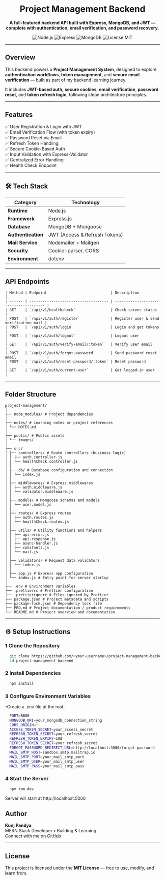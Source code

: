 <h1 align="center"> Project Management Backend</h1>

<p align="center">
  <strong>A full-featured backend API built with Express, MongoDB, and JWT — complete with authentication, email verification, and password recovery.</strong>
</p>

<p align="center">
  <img src="https://img.shields.io/badge/Node.js-18+-green?logo=node.js" alt="Node.js" />
  <img src="https://img.shields.io/badge/Express.js-black?logo=express" alt="Express" />
  <img src="https://img.shields.io/badge/MongoDB-6+-brightgreen?logo=mongodb" alt="MongoDB" />
  <img src="https://img.shields.io/badge/License-MIT-blue" alt="License MIT" />
</p>

---

## Overview

This backend powers a **Project Management System**, designed to explore **authentication workflows**, **token management**, and **secure email verification** — built as part of my backend learning journey.

It includes **JWT-based auth**, **secure cookies**, **email verification**, **password reset**, and **token refresh logic**, following clean architecture principles.

---

## Features

✅ User Registration & Login with JWT  
✅ Email Verification Flow (with token expiry)  
✅ Password Reset via Email  
✅ Refresh Token Handling  
✅ Secure Cookie-Based Auth  
✅ Input Validation with Express-Validator  
✅ Centralized Error Handling  
✅ Health Check Endpoint  

---

## 🛠 Tech Stack

| Category | Technology |
|-----------|-------------|
| **Runtime** | Node.js |
| **Framework** | Express.js |
| **Database** | MongoDB + Mongoose |
| **Authentication** | JWT (Access & Refresh Tokens) |
| **Mail Service** | Nodemailer + Mailgen |
| **Security** | Cookie-parser, CORS |
| **Environment** | dotenv |

---

## API Endpoints

```
| Method | Endpoint                             | Description                            |
| ------ | ------------------------------------ | -------------------------------------- |
| GET    | `/api/v1/healthcheck`                | Check server status                    |
| POST   | `/api/v1/auth/register`              | Register user & send verification mail |
| POST   | `/api/v1/auth/login`                 | Login and get tokens                   |
| POST   | `/api/v1/auth/logout`                | Logout user                            |
| GET    | `/api/v1/auth/verify-email/:token`   | Verify user email                      |
| POST   | `/api/v1/auth/forgot-password`       | Send password reset email              |
| POST   | `/api/v1/auth/reset-password/:token` | Reset password                         |
| GET    | `/api/v1/auth/current-user`          | Get logged-in user                     |
```
---

## Folder Structure

```
project-management/
│
├── node_modules/ # Project dependencies
│
├── notes/ # Learning notes or project references
│ └── NOTES.md
│
├── public/ # Public assets
│ └── images/
│
├── src/
│ ├── controllers/ # Route controllers (business logic)
│ │ ├── auth.controller.js
│ │ └── healthCheck.controller.js
│ │
│ ├── db/ # Database configuration and connection
│ │ └── index.js
│ │
│ ├── middlewares/ # Express middlewares
│ │ ├── auth.middleware.js
│ │ └── validator.middleware.js
│ │
│ ├── models/ # Mongoose schemas and models
│ │ └── user.model.js
│ │
│ ├── routes/ # Express routes
│ │ ├── auth.routes.js
│ │ └── healthCheck.routes.js
│ │
│ ├── utils/ # Utility functions and helpers
│ │ ├── api-error.js
│ │ ├── api-response.js
│ │ ├── async-handler.js
│ │ ├── constants.js
│ │ └── mail.js
│ │
│ ├── validators/ # Request data validators
│ │ └── index.js
│ │
│ ├── app.js # Express app configuration
│ └── index.js # Entry point for server startup
│
├── .env # Environment variables
├── .prettierrc # Prettier configuration
├── .prettierignore # Files ignored by Prettier
├── package.json # Project metadata and scripts
├── package-lock.json # Dependency lock file
├── PRD.md # Project documentation / product requirements
└── README.md # Project overview and documentation
```

---

## ⚙️ Setup Instructions

### 1 Clone the Repository
  ```bash
    git clone https://github.com/<your-username>/project-management-backend.git
    cd project-management-backend
  ```

### 2 Install Dependencies
  ```bash
    npm install 
  ```

### 3 Configure Environment Variables

-Create a .env file at the root:

  ```bash
    PORT=8000
    MONGODB_URI=your_mongodb_connection_string
    CORS_ORIGIN=*
    ACCESS_TOKEN_SECRET=your_access_secret
    REFRESH_TOKEN_SECRET=your_refresh_secret
    REFRESH_TOKEN_EXPIRY=10d
    REFRESH_TOKEN_SECRET=your_refresh_secret
    FORGOT_PASSWORD_REDIRECT_URL=http://localhost:3000/forgot-password
    MAIL_SMTP_HOST=sandbox.smtp.mailtrap.io
    MAIL_SMTP_PORT=your_mail_smtp_port
    MAIL_SMTP_USER=your_mail_smtp_user
    MAIL_SMTP_PASS=your_mail_smtp_pass

  ```

### 4 Start the Server

  ```bash
    npm run dev
  ```  


Server will start at http://localhost:5000

## Author

**Kunj Pandya**  
 MERN Stack Developer • Building & Learning  
 Connect with me on [GitHub](https://github.com/kunj-pandya)

---

## License

This project is licensed under the **MIT License** — free to use, modify, and learn from.
